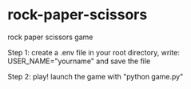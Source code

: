 # rock-paper-scissors
rock paper scissors game

Step 1:
create a .env file in your root directory,
write: USER_NAME="yourname" 
and save the file

Step 2:
play! launch the game with "python game.py"



